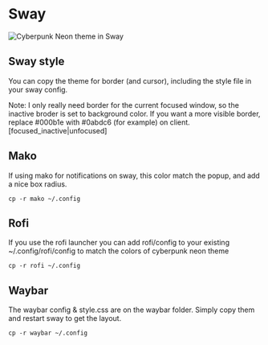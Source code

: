 # Sway

![Cyberpunk Neon theme in Sway](https://raw.githubusercontent.com/Roboron3042/Cyberpunk-Neon/master/resources/screenshots/sway.png)

## Sway style
You can copy the theme for border (and cursor), including the style file in your sway config.

Note: I only really need border for the current focused window, so the inactive broder is set to background color. If you want a more visible border, replace #000b1e with #0abdc6 (for example) on client.[focused_inactive|unfocused]

## Mako

If using mako for notifications on sway, this color match the popup, and add a nice box radius.

`cp -r mako ~/.config`

## Rofi

If you use the rofi launcher you can add rofi/config to your existing ~/.config/rofi/config to match the colors of cyberpunk neon theme

`cp -r rofi ~/.config`

## Waybar

The waybar config & style.css are on the waybar folder. Simply copy them and restart sway to get the layout.

`cp -r waybar ~/.config`
